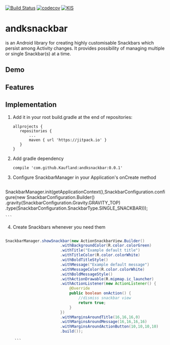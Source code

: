 [![Build Status](https://travis-ci.org/Kaufland/andksnackbar.svg?branch=develop)](https://travis-ci.org/Kaufland/andksnackbar)
[![codecov](https://codecov.io/gh/Kaufland/andksnackbar/branch/develop/graph/badge.svg)](https://codecov.io/gh/Kaufland/andksnackbar)
[![KIS](https://img.shields.io/badge/KIS-awesome-red.svg)](http://www.spannende-it.de)

# andksnackbar
is an Android library for creating highly customisable Snackbars which persist among Activity changes. It provides possibility of managing multiple or single Snackbar(s) at a time.

## Demo


## Features 


## Implementation


1. Add it in your root build.gradle at the end of repositories:

	 ```
	allprojects {
		repositories {
			...
			maven { url 'https://jitpack.io' }
		}
	}
	```

2. Add gradle dependency

    ```
    compile 'com.github.Kaufland:andksnackbar:0.0.1'
    ```
    
3. Configure SnackbarManager in your Application's onCreate method

	``` java

SnackbarManager.init(getApplicationContext(),SnackbarConfiguration.configure(new SnackbarConfiguration.Builder()
                .gravity(SnackbarConfiguration.Gravity.GRAVITY_TOP)
                .type(SnackbarConfiguration.SnackbarType.SINGLE_SNACKBAR)));
                
	```
    
4. Create Snackbars whenever you need them

``` java

SnackbarManager.showSnackbar(new ActionSnackbarView.Builder()
                        .withBackgroundColor(R.color.colorGreen)
                        .withTitle("Example default title")
                        .withTitleColor(R.color.colorWhite)
                        .withBoldTitleStyle()
                        .withMessage("Example default message")
                        .withMessageColor(R.color.colorWhite)
                        .withBoldMessageStyle()
                        .withActionDrawable(R.mipmap.ic_launcher)
                        .withActionListener(new ActionListener() {
                            @Override
                            public boolean onAction() {
                                //dismiss snackbar view
                                return true;
                            }
                        })
                        .withMarginsAroundTitle(16,16,16,0)
                        .withMarginsAroundMessage(16,16,16,16)
                        .withMarginsAroundActionButton(10,10,10,10)
                        .build());
                
	```

